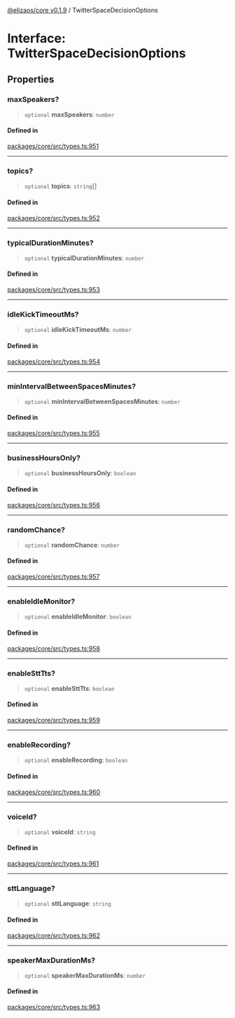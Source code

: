 [@elizaos/core v0.1.9](../index.md) / TwitterSpaceDecisionOptions

# Interface: TwitterSpaceDecisionOptions

## Properties

### maxSpeakers?

> `optional` **maxSpeakers**: `number`

#### Defined in

[packages/core/src/types.ts:951](https://github.com/abilmansuryeshmuratov/tutorial_agent/blob/main/packages/core/src/types.ts#L951)

***

### topics?

> `optional` **topics**: `string`[]

#### Defined in

[packages/core/src/types.ts:952](https://github.com/abilmansuryeshmuratov/tutorial_agent/blob/main/packages/core/src/types.ts#L952)

***

### typicalDurationMinutes?

> `optional` **typicalDurationMinutes**: `number`

#### Defined in

[packages/core/src/types.ts:953](https://github.com/abilmansuryeshmuratov/tutorial_agent/blob/main/packages/core/src/types.ts#L953)

***

### idleKickTimeoutMs?

> `optional` **idleKickTimeoutMs**: `number`

#### Defined in

[packages/core/src/types.ts:954](https://github.com/abilmansuryeshmuratov/tutorial_agent/blob/main/packages/core/src/types.ts#L954)

***

### minIntervalBetweenSpacesMinutes?

> `optional` **minIntervalBetweenSpacesMinutes**: `number`

#### Defined in

[packages/core/src/types.ts:955](https://github.com/abilmansuryeshmuratov/tutorial_agent/blob/main/packages/core/src/types.ts#L955)

***

### businessHoursOnly?

> `optional` **businessHoursOnly**: `boolean`

#### Defined in

[packages/core/src/types.ts:956](https://github.com/abilmansuryeshmuratov/tutorial_agent/blob/main/packages/core/src/types.ts#L956)

***

### randomChance?

> `optional` **randomChance**: `number`

#### Defined in

[packages/core/src/types.ts:957](https://github.com/abilmansuryeshmuratov/tutorial_agent/blob/main/packages/core/src/types.ts#L957)

***

### enableIdleMonitor?

> `optional` **enableIdleMonitor**: `boolean`

#### Defined in

[packages/core/src/types.ts:958](https://github.com/abilmansuryeshmuratov/tutorial_agent/blob/main/packages/core/src/types.ts#L958)

***

### enableSttTts?

> `optional` **enableSttTts**: `boolean`

#### Defined in

[packages/core/src/types.ts:959](https://github.com/abilmansuryeshmuratov/tutorial_agent/blob/main/packages/core/src/types.ts#L959)

***

### enableRecording?

> `optional` **enableRecording**: `boolean`

#### Defined in

[packages/core/src/types.ts:960](https://github.com/abilmansuryeshmuratov/tutorial_agent/blob/main/packages/core/src/types.ts#L960)

***

### voiceId?

> `optional` **voiceId**: `string`

#### Defined in

[packages/core/src/types.ts:961](https://github.com/abilmansuryeshmuratov/tutorial_agent/blob/main/packages/core/src/types.ts#L961)

***

### sttLanguage?

> `optional` **sttLanguage**: `string`

#### Defined in

[packages/core/src/types.ts:962](https://github.com/abilmansuryeshmuratov/tutorial_agent/blob/main/packages/core/src/types.ts#L962)

***

### speakerMaxDurationMs?

> `optional` **speakerMaxDurationMs**: `number`

#### Defined in

[packages/core/src/types.ts:963](https://github.com/abilmansuryeshmuratov/tutorial_agent/blob/main/packages/core/src/types.ts#L963)
